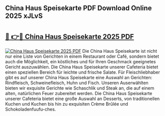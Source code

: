 ## China Haus Speisekarte PDF Download Online 2025 xJLvS

# <h2><a href="http://gcc675.nevu.top/?p=China+Haus+Speisekarte">🔗 👉🔴 China Haus Speisekarte 2025 PDF</a></h2>

[![China Haus Speisekarte 2025 PDF](https://i.imgur.com/dBaPXMq.png)](http://gcc675.nevu.top/?p=China+Haus+Speisekarte)
Die China Haus Speisekarte ist nicht nur eine Liste von Gerichten in einem Restaurant oder Café, sondern bietet auch die Möglichkeit, ein köstliches und für Ihren Geschmack geeignetes Gericht auszuwählen. Die China Haus Speisekarte unserer Cafeteria bietet einen speziellen Bereich für leichte und frische Salate. Für Fleischliebhaber gibt es auf unserer China Haus Speisekarte eine Auswahl an Gerichten: Rindfleisch, Schweinefleisch, Huhn und Fisch. Unseren Auserwählten bieten wir exquisite Gerichte wie Schaschlik und Steak an, die auf einem alten, natürlichen Feuer zubereitet werden. Die China Haus Speisekarte unserer Cafeteria bietet eine große Auswahl an Desserts, von traditionellen Kuchen und Kuchen bis hin zu exquisiten Crème Brûlée und Schokoladenfuufu-ches.
